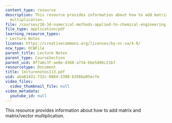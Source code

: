 ```yaml
---
content_type: resource
description: This resource provides information about how to add matrix and matrix/vector
  multiplication.
file: /courses/10-34-numerical-methods-applied-to-chemical-engineering-fall-2005/aba81431732c08843308b356ba95ecfe_lecturenotes113.pdf
file_type: application/pdf
learning_resource_types:
- Lecture Notes
license: https://creativecommons.org/licenses/by-nc-sa/4.0/
ocw_type: OCWFile
parent_title: Lecture Notes
parent_type: CourseSection
parent_uid: 8f7a6c3f-ae8e-d368-a734-bbe5d06c21b7
resourcetype: Document
title: lecturenotes113.pdf
uid: aba81431-732c-0884-3308-b356ba95ecfe
video_files:
  video_thumbnail_file: null
video_metadata:
  youtube_id: null
---
```

This resource provides information about how to add matrix and matrix/vector multiplication.